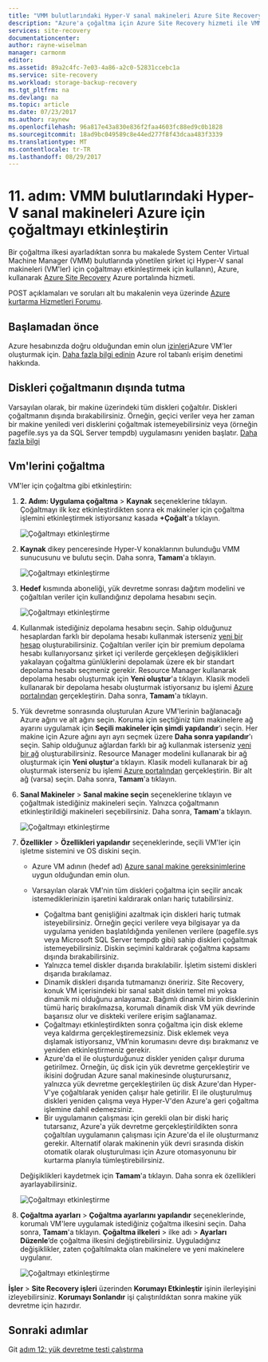 ```yaml
---
title: "VMM bulutlarındaki Hyper-V sanal makineleri Azure Site Recovery ile Azure için çoğaltmayı etkinleştirme | Microsoft Docs"
description: "Azure'a çoğaltma için Azure Site Recovery hizmeti ile VMM bulutlarındaki Hyper-V sanal makineleri için etkinleştirmeyi açıklar"
services: site-recovery
documentationcenter: 
author: rayne-wiselman
manager: carmonm
editor: 
ms.assetid: 89a2c4fc-7e03-4a86-a2c0-52831ccebc1a
ms.service: site-recovery
ms.workload: storage-backup-recovery
ms.tgt_pltfrm: na
ms.devlang: na
ms.topic: article
ms.date: 07/23/2017
ms.author: raynew
ms.openlocfilehash: 96a817e43a830e836f2faa4603fc88ed9c0b1828
ms.sourcegitcommit: 18ad9bc049589c8e44ed277f8f43dcaa483f3339
ms.translationtype: MT
ms.contentlocale: tr-TR
ms.lasthandoff: 08/29/2017
---
```

# <a name="step-11-enable-replication-to-azure-for-hyper-v-vms-in-vmm-clouds"></a>11. adım: VMM bulutlarındaki Hyper-V sanal makineleri Azure için çoğaltmayı etkinleştirin

Bir çoğaltma ilkesi ayarladıktan sonra bu makalede System Center Virtual Machine Manager (VMM) bulutlarında yönetilen şirket içi Hyper-V sanal makineleri (VM'ler) için çoğaltmayı etkinleştirmek için kullanın), Azure, kullanarak [Azure Site Recovery](site-recovery-overview.md) Azure portalında hizmeti.

POST açıklamaları ve soruları alt bu makalenin veya üzerinde [Azure kurtarma Hizmetleri Forumu](https://social.msdn.microsoft.com/forums/azure/home?forum=hypervrecovmgr).


## <a name="before-you-start"></a>Başlamadan önce

Azure hesabınızda doğru olduğundan emin olun [izinleri](site-recovery-role-based-linked-access-control.md#permissions-required-to-enable-replication-for-new-virtual-machines)Azure VM'ler oluşturmak için. [Daha fazla bilgi edinin](../active-directory/role-based-access-built-in-roles.md) Azure rol tabanlı erişim denetimi hakkında.

## <a name="exclude-disks-from-replication"></a>Diskleri çoğaltmanın dışında tutma

Varsayılan olarak, bir makine üzerindeki tüm diskleri çoğaltılır. Diskleri çoğaltmanın dışında bırakabilirsiniz. Örneğin, geçici veriler veya her zaman bir makine yeniledi veri disklerini çoğaltmak istemeyebilirsiniz veya (örneğin pagefile.sys ya da SQL Server tempdb) uygulamasını yeniden başlatır. [Daha fazla bilgi](site-recovery-exclude-disk.md)

## <a name="replicate-vms"></a>Vm'lerini çoğaltma

VM'ler için çoğaltma gibi etkinleştirin:  

1. **2. Adım: Uygulama çoğaltma** > **Kaynak** seçeneklerine tıklayın. Çoğaltmayı ilk kez etkinleştirdikten sonra ek makineler için çoğaltma işlemini etkinleştirmek istiyorsanız kasada **+Çoğalt**'a tıklayın.

    ![Çoğaltmayı etkinleştirme](./media/vmm-to-azure-walkthrough-enable-replication/enable-replication1.png)
2. **Kaynak** dikey penceresinde Hyper-V konaklarının bulunduğu VMM sunucusunu ve bulutu seçin. Daha sonra, **Tamam**'a tıklayın.

    ![Çoğaltmayı etkinleştirme](./media/vmm-to-azure-walkthrough-enable-replication/enable-replication-source.png)
3. **Hedef** kısmında aboneliği, yük devretme sonrası dağıtım modelini ve çoğaltılan veriler için kullandığınız depolama hesabını seçin.

    ![Çoğaltmayı etkinleştirme](./media/vmm-to-azure-walkthrough-enable-replication/enable-replication-target.png)
4. Kullanmak istediğiniz depolama hesabını seçin. Sahip olduğunuz hesaplardan farklı bir depolama hesabı kullanmak isterseniz [yeni bir hesap](#set-up-an-azure-storage-account) oluşturabilirsiniz. Çoğaltılan veriler için bir premium depolama hesabı kullanıyorsanız şirket içi verilerde gerçekleşen değişiklikleri yakalayan çoğaltma günlüklerini depolamak üzere ek bir standart depolama hesabı seçmeniz gerekir. Resource Manager kullanarak depolama hesabı oluşturmak için **Yeni oluştur**'a tıklayın. Klasik modeli kullanarak bir depolama hesabı oluşturmak istiyorsanız bu işlemi [Azure portalından](../storage/common/storage-create-storage-account.md) gerçekleştirin. Daha sonra, **Tamam**'a tıklayın.
5. Yük devretme sonrasında oluşturulan Azure VM'lerinin bağlanacağı Azure ağını ve alt ağını seçin. Koruma için seçtiğiniz tüm makinelere ağ ayarını uygulamak için **Seçili makineler için şimdi yapılandır**’ı seçin. Her makine için Azure ağını ayrı ayrı seçmek üzere **Daha sonra yapılandır**'ı seçin. Sahip olduğunuz ağlardan farklı bir ağ kullanmak isterseniz [yeni bir ağ](#set-up-an-azure-network) oluşturabilirsiniz. Resource Manager modelini kullanarak bir ağ oluşturmak için **Yeni oluştur**'a tıklayın. Klasik modeli kullanarak bir ağ oluşturmak isterseniz bu işlemi [Azure portalından](../virtual-network/virtual-networks-create-vnet-classic-pportal.md) gerçekleştirin. Bir alt ağ (varsa) seçin. Daha sonra, **Tamam**'a tıklayın.
6. **Sanal Makineler** > **Sanal makine seçin** seçeneklerine tıklayın ve çoğaltmak istediğiniz makineleri seçin. Yalnızca çoğaltmanın etkinleştirildiği makineleri seçebilirsiniz. Daha sonra, **Tamam**'a tıklayın.

    ![Çoğaltmayı etkinleştirme](./media/vmm-to-azure-walkthrough-enable-replication/enable-replication5.png)

7. **Özellikler** > **Özellikleri yapılandır** seçeneklerinde, seçili VM'ler için işletme sistemini ve OS diskini seçin.

    - Azure VM adının (hedef ad) [Azure sanal makine gereksinimlerine](site-recovery-support-matrix-to-azure.md#failed-over-azure-vm-requirements) uygun olduğundan emin olun.   
    - Varsayılan olarak VM'nin tüm diskleri çoğaltma için seçilir ancak istemediklerinizin işaretini kaldırarak onları hariç tutabilirsiniz.

        - Çoğaltma bant genişliğini azaltmak için diskleri hariç tutmak isteyebilirsiniz. Örneğin geçici verilere veya bilgisayar ya da uygulama yeniden başlatıldığında yenilenen verilere (pagefile.sys veya Microsoft SQL Server tempdb gibi) sahip diskleri çoğaltmak istemeyebilirsiniz. Diskin seçimini kaldırarak çoğaltma kapsamı dışında bırakabilirsiniz.
        - Yalnızca temel diskler dışarıda bırakılabilir. İşletim sistemi diskleri dışarıda bırakılamaz.
        - Dinamik diskleri dışarıda tutmamanızı öneririz. Site Recovery, konuk VM içerisindeki bir sanal sabit diskin temel mi yoksa dinamik mi olduğunu anlayamaz. Bağımlı dinamik birim disklerinin tümü hariç bırakılmazsa, korumalı dinamik disk VM yük devrinde başarısız olur ve diskteki verilere erişim sağlanamaz.
        - Çoğaltmayı etkinleştirdikten sonra çoğaltma için disk ekleme veya kaldırma gerçekleştiremezsiniz. Disk eklemek veya dışlamak istiyorsanız, VM’nin korumasını devre dışı bırakmanız ve yeniden etkinleştirmeniz gerekir.
        - Azure'da el ile oluşturduğunuz diskler yeniden çalışır duruma getirilmez. Örneğin, üç disk için yük devretme gerçekleştirir ve ikisini doğrudan Azure sanal makinesinde oluşturursanız, yalnızca yük devretme gerçekleştirilen üç disk Azure'dan Hyper-V'ye çoğaltılarak yeniden çalışır hale getirilir. El ile oluşturulmuş diskleri yeniden çalışma veya Hyper-V'den Azure'a geri çoğaltma işlemine dahil edemezsiniz.
        - Bir uygulamanın çalışması için gerekli olan bir diski hariç tutarsanız, Azure'a yük devretme gerçekleştirildikten sonra çoğaltılan uygulamanın çalışması için Azure'da el ile oluşturmanız gerekir. Alternatif olarak makinenin yük devri sırasında diskin otomatik olarak oluşturulması için Azure otomasyonunu bir kurtarma planıyla tümleştirebilirsiniz.

    Değişiklikleri kaydetmek için **Tamam**'a tıklayın. Daha sonra ek özellikleri ayarlayabilirsiniz.

    ![Çoğaltmayı etkinleştirme](./media/vmm-to-azure-walkthrough-enable-replication/enable-replication6-with-exclude-disk.png)

8. **Çoğaltma ayarları** > **Çoğaltma ayarlarını yapılandır** seçeneklerinde, korumalı VM'lere uygulamak istediğiniz çoğaltma ilkesini seçin. Daha sonra, **Tamam**'a tıklayın. **Çoğaltma ilkeleri** > ilke adı > **Ayarları Düzenle**’de çoğaltma ilkesini değiştirebilirsiniz. Uyguladığınız değişiklikler, zaten çoğaltılmakta olan makinelere ve yeni makinelere uygulanır.

   ![Çoğaltmayı etkinleştirme](./media/vmm-to-azure-walkthrough-enable-replication/enable-replication7.png)

**İşler** > **Site Recovery işleri** üzerinden **Korumayı Etkinleştir** işinin ilerleyişini izleyebilirsiniz. **Korumayı Sonlandır** işi çalıştırıldıktan sonra makine yük devretme için hazırdır.



## <a name="next-steps"></a>Sonraki adımlar

Git [adım 12: yük devretme testi çalıştırma](vmm-to-azure-walkthrough-test-failover.md)
